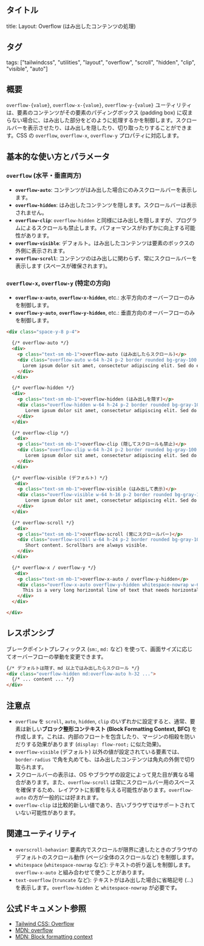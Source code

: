 ## タイトル
title: Layout: Overflow (はみ出したコンテンツの処理)

## タグ
tags: ["tailwindcss", "utilities", "layout", "overflow", "scroll", "hidden", "clip", "visible", "auto"]

## 概要
`overflow-{value}`, `overflow-x-{value}`, `overflow-y-{value}` ユーティリティは、要素のコンテンツがその要素のパディングボックス (padding box) に収まらない場合に、はみ出した部分をどのように処理するかを制御します。スクロールバーを表示させたり、はみ出しを隠したり、切り取ったりすることができます。CSS の `overflow`, `overflow-x`, `overflow-y` プロパティに対応します。

## 基本的な使い方とパラメータ

### `overflow` (水平・垂直両方)

*   **`overflow-auto`**: コンテンツがはみ出した場合にのみスクロールバーを表示します。
*   **`overflow-hidden`**: はみ出したコンテンツを隠します。スクロールバーは表示されません。
*   **`overflow-clip`**: `overflow-hidden` と同様にはみ出しを隠しますが、プログラムによるスクロールも禁止します。パフォーマンスがわずかに向上する可能性があります。
*   **`overflow-visible`**: デフォルト。はみ出したコンテンツは要素のボックスの外側に表示されます。
*   **`overflow-scroll`**: コンテンツのはみ出しに関わらず、常にスクロールバーを表示します (スペースが確保されます)。

### `overflow-x`, `overflow-y` (特定の方向)

*   **`overflow-x-auto`**, **`overflow-x-hidden`**, etc.: 水平方向のオーバーフローのみを制御します。
*   **`overflow-y-auto`**, **`overflow-y-hidden`**, etc.: 垂直方向のオーバーフローのみを制御します。

```html
<div class="space-y-8 p-4">

  {/* overflow-auto */}
  <div>
    <p class="text-sm mb-1">overflow-auto (はみ出したらスクロール)</p>
    <div class="overflow-auto w-64 h-24 p-2 border rounded bg-gray-100 dark:bg-gray-800">
      Lorem ipsum dolor sit amet, consectetur adipiscing elit. Sed do eiusmod tempor incididunt ut labore et dolore magna aliqua. Ut enim ad minim veniam, quis nostrud exercitation ullamco laboris nisi ut aliquip ex ea commodo consequat.
    </div>
  </div>

  {/* overflow-hidden */}
  <div>
    <p class="text-sm mb-1">overflow-hidden (はみ出しを隠す)</p>
    <div class="overflow-hidden w-64 h-24 p-2 border rounded bg-gray-100 dark:bg-gray-800">
       Lorem ipsum dolor sit amet, consectetur adipiscing elit. Sed do eiusmod tempor incididunt ut labore et dolore magna aliqua. Ut enim ad minim veniam, quis nostrud exercitation ullamco laboris nisi ut aliquip ex ea commodo consequat.
    </div>
  </div>

  {/* overflow-clip */}
   <div>
    <p class="text-sm mb-1">overflow-clip (隠してスクロールも禁止)</p>
    <div class="overflow-clip w-64 h-24 p-2 border rounded bg-gray-100 dark:bg-gray-800">
       Lorem ipsum dolor sit amet, consectetur adipiscing elit. Sed do eiusmod tempor incididunt ut labore et dolore magna aliqua. Ut enim ad minim veniam, quis nostrud exercitation ullamco laboris nisi ut aliquip ex ea commodo consequat.
    </div>
  </div>

  {/* overflow-visible (デフォルト) */}
   <div>
    <p class="text-sm mb-1">overflow-visible (はみ出して表示)</p>
    <div class="overflow-visible w-64 h-16 p-2 border rounded bg-gray-100 dark:bg-gray-800 relative z-0"> {/* z-index注意 */}
       Lorem ipsum dolor sit amet, consectetur adipiscing elit. Sed do eiusmod tempor incididunt ut labore et dolore magna aliqua.
    </div>
  </div>

  {/* overflow-scroll */}
   <div>
    <p class="text-sm mb-1">overflow-scroll (常にスクロールバー)</p>
    <div class="overflow-scroll w-64 h-24 p-2 border rounded bg-gray-100 dark:bg-gray-800">
       Short content. Scrollbars are always visible.
    </div>
  </div>

  {/* overflow-x / overflow-y */}
   <div>
    <p class="text-sm mb-1">overflow-x-auto / overflow-y-hidden</p>
    <div class="overflow-x-auto overflow-y-hidden whitespace-nowrap w-64 h-24 p-2 border rounded bg-gray-100 dark:bg-gray-800">
      This is a very long horizontal line of text that needs horizontal scrolling. Vertical scrolling is hidden. This is a very long horizontal line of text that needs horizontal scrolling. Vertical scrolling is hidden.
    </div>
  </div>

</div>
```

## レスポンシブ

ブレークポイントプレフィックス (`sm:`, `md:` など) を使って、画面サイズに応じてオーバーフローの挙動を変更できます。

```html
{/* デフォルトは隠す、md 以上ではみ出したらスクロール */}
<div class="overflow-hidden md:overflow-auto h-32 ...">
  {/* ... content ... */}
</div>
```

## 注意点

*   `overflow` を `scroll`, `auto`, `hidden`, `clip` のいずれかに設定すると、通常、要素は新しい**ブロック整形コンテキスト (Block Formatting Context, BFC)** を作成します。これは、内部のフロートを包含したり、マージンの相殺を防いだりする効果があります (`display: flow-root;` に似た効果)。
*   `overflow-visible` (デフォルト) 以外の値が設定されている要素では、`border-radius` で角を丸めても、はみ出したコンテンツは角丸の外側で切り取られます。
*   スクロールバーの表示は、OS やブラウザの設定によって見た目が異なる場合があります。また、`overflow-scroll` は常にスクロールバー用のスペースを確保するため、レイアウトに影響を与える可能性があります。`overflow-auto` の方が一般的には好まれます。
*   `overflow-clip` は比較的新しい値であり、古いブラウザではサポートされていない可能性があります。

## 関連ユーティリティ

*   `overscroll-behavior`: 要素内でスクロールが限界に達したときのブラウザのデフォルトのスクロール動作 (ページ全体のスクロールなど) を制御します。
*   `whitespace` (`whitespace-nowrap` など): テキストの折り返しを制御します。`overflow-x-auto` と組み合わせて使うことがあります。
*   `text-overflow` (`truncate` など): テキストがはみ出した場合に省略記号 (...) を表示します。`overflow-hidden` と `whitespace-nowrap` が必要です。

## 公式ドキュメント参照
*   [Tailwind CSS: Overflow](https://tailwindcss.com/docs/overflow)
*   [MDN: overflow](https://developer.mozilla.org/en-US/docs/Web/CSS/overflow)
*   [MDN: Block formatting context](https://developer.mozilla.org/en-US/docs/Web/Guide/CSS/Block_formatting_context)